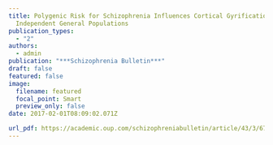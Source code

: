 ```yaml
---
title: Polygenic Risk for Schizophrenia Influences Cortical Gyrification in 2
  Independent General Populations
publication_types:
  - "2"
authors:
  - admin
publication: "***Schizophrenia Bulletin***"
draft: false
featured: false
image:
  filename: featured
  focal_point: Smart
  preview_only: false
date: 2017-02-01T08:09:02.071Z

url_pdf: https://academic.oup.com/schizophreniabulletin/article/43/3/673/2503388
---
```

